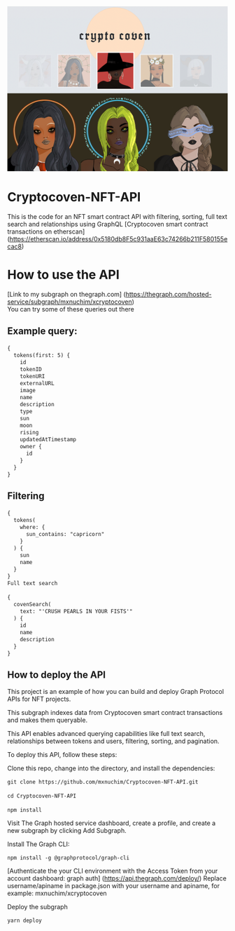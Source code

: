![Alt text](https://github.com/mxnuchim/Cryptocoven-NFT-API/blob/main/headerimage.png)

# Cryptocoven-NFT-API
This is the code for an NFT smart contract API with filtering, sorting, full text search and relationships using GraphQL
[Cryptocoven smart contract transactions on etherscan] (https://etherscan.io/address/0x5180db8F5c931aaE63c74266b211F580155ecac8) 

# How to use the API
[Link to my subgraph on thegraph.com] (https://thegraph.com/hosted-service/subgraph/mxnuchim/xcryptocoven) <br />
You can try some of these queries out there

## Example query:

```
{
  tokens(first: 5) {
    id
    tokenID
    tokenURI
    externalURL
    image 
    name 
    description
    type 
    sun 
    moon 
    rising 
    updatedAtTimestamp 
    owner {
      id 
    }
  }
}
```
## Filtering

```
{
  tokens(
    where: {
      sun_contains: "capricorn"
    }
  ) {
    sun 
    name
  }
}
Full text search

{
  covenSearch(
    text: "'CRUSH PEARLS IN YOUR FISTS'"
  ) {
    id
    name
    description
  }
}
```
## How to deploy the API
This project is an example of how you can build and deploy Graph Protocol APIs for NFT projects.

This subgraph indexes data from Cryptocoven smart contract transactions and makes them queryable.

This API enables advanced querying capabilities like full text search, relationships between tokens and users, filtering, sorting, and pagination.

To deploy this API, follow these steps:

Clone this repo, change into the directory, and install the dependencies:
``` 
git clone https://github.com/mxnuchim/Cryptocoven-NFT-API.git

cd Cryptocoven-NFT-API

npm install
```
Visit The Graph hosted service dashboard, create a profile, and create a new subgraph by clicking Add Subgraph.

Install The Graph CLI:

```
npm install -g @graphprotocol/graph-cli
```
[Authenticate the your CLI environment with the Access Token from your account dashboard:
graph auth] (https://api.thegraph.com/deploy/)
Replace username/apiname in package.json with your username and apiname, for example: mxnuchim/xcryptocoven

Deploy the subgraph

```
yarn deploy
```
